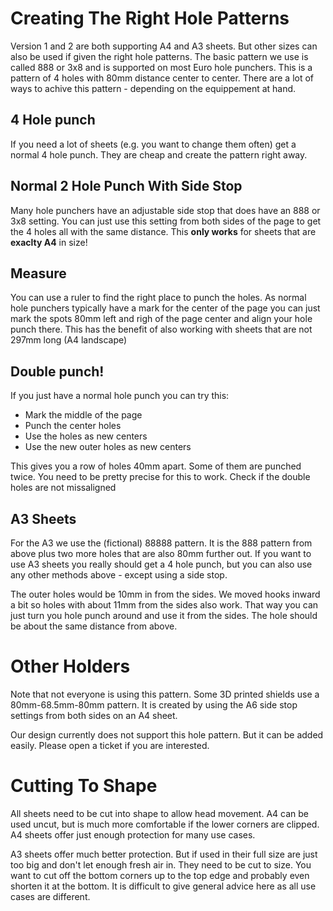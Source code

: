 # Creating The Right Hole Patterns

Version 1 and 2 are both supporting A4 and A3 sheets. But other sizes can also be used if given the right hole patterns. The basic pattern we use is called 888 or 3x8 and is supported on most Euro hole punchers. This is a pattern of 4 holes with 80mm distance center to center. There are a lot of ways to achive this pattern - depending on the equippement at hand.

## 4 Hole punch

If you need a lot of sheets (e.g. you want to change them often) get a normal 4 hole punch. They are cheap and create the pattern right away.

## Normal 2 Hole Punch With Side Stop

Many hole punchers have an adjustable side stop that does have an 888 or 3x8 setting. You can just use this setting from both sides of the page to get the 4 holes all with the same distance. This **only works** for sheets that are **exaclty A4** in size!

## Measure

You can use a ruler to find the right place to punch the holes. As normal hole punchers typically have a mark for the center of the page you can just mark the spots 80mm left and righ of the page center and align your hole punch there. This has the benefit of also working with sheets that are not 297mm long (A4 landscape)

## Double punch!

If you just have a normal hole punch you can try this:

* Mark the middle of the page
* Punch the center holes
* Use the holes as new centers
* Use the new outer holes as new centers

This gives you a row of holes 40mm apart. Some of them are punched twice. You need to be pretty precise for this to work. Check if the double holes are not missaligned

## A3 Sheets

For the A3 we use the (fictional) 88888 pattern. It is the 888 pattern from above plus two more holes that are also 80mm further out. If you want to use A3 sheets you really should get a 4 hole punch, but you can also use any other methods above - except using a side stop.

The outer holes would be 10mm in from the sides. We moved hooks inward a bit so holes with about 11mm from the sides also work. That way you can just turn you hole punch around and use it from the sides. The hole should be about the same distance from above.

# Other Holders

Note that not everyone is using this pattern. Some 3D printed shields use a 80mm-68.5mm-80mm pattern. It is created by using the A6 side stop settings from both sides on an A4 sheet.

Our design currently does not support this hole pattern. But it can be added easily. Please open a ticket if you are interested.

# Cutting To Shape

All sheets need to be cut into shape to allow head movement. A4 can be used uncut, but is much more comfortable if the lower corners are clipped. A4 sheets offer just enough protection for many use cases.

A3 sheets offer much better protection. But if used in their full size are just too big and don't let enough fresh air in. They need to be cut to size. You want to cut off the bottom corners up to the top edge and probably even shorten it at the bottom. It is difficult to give general advice here as all use cases are different.
